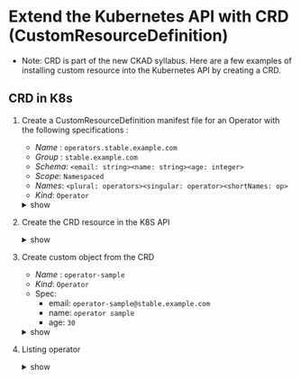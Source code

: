# Extend the Kubernetes API with CRD (CustomResourceDefinition)

- Note: CRD is part of the new CKAD syllabus. Here are a few examples of installing custom resource into the Kubernetes API by creating a CRD.

## CRD in K8s

1.  Create a CustomResourceDefinition manifest file for an Operator with the following specifications :
    * *Name* : `operators.stable.example.com`
    * *Group* : `stable.example.com`
    * *Schema*: `<email: string><name: string><age: integer>`
    * *Scope*: `Namespaced`
    * *Names*: `<plural: operators><singular: operator><shortNames: op>`
    * *Kind*: `Operator`

    <details><summary>show</summary>
    <p>

    ```yaml
    apiVersion: apiextensions.k8s.io/v1
    kind: CustomResourceDefinition
    metadata:
      # name must match the spec fields below, and be in the form: <plural>.<group>
      name: operators.stable.example.com
    spec:
      group: stable.example.com
      versions:
        - name: v1
          served: true
          # One and only one version must be marked as the storage version.
          storage: true
          schema:
            openAPIV3Schema:
              type: object
              properties:
                spec:
                  type: object
                  properties:
                    email:
                      type: string
                    name:
                      type: string
                    age:
                      type: integer
      scope: Namespaced
      names:
        plural: operators
        singular: operator
        # kind is normally the CamelCased singular type. Your resource manifests use this.
        kind: Operator
        shortNames:
        - op
    ```

    </p>
    </details>

1.  Create the CRD resource in the K8S API

    <details><summary>show</summary>
    <p>

    ```bash
    kubectl apply -f operator-crd.yml
    ```

    </p>
    </details>

1.  Create custom object from the CRD

    * *Name* : `operator-sample`
    * *Kind*: `Operator`
    * Spec:
      * email: `operator-sample@stable.example.com`
      * name: `operator sample`
      * age: `30`

    <details><summary>show</summary>
    <p>

    ```yaml
    apiVersion: stable.example.com/v1
    kind: Operator
    metadata:
      name: operator-sample
    spec:
      email: operator-sample@stable.example.com
      name: "operator sample"
      age: 30
    ```

    ```bash
    kubectl apply -f operator.yml
    ```

    </p>
    </details>

1.  Listing operator

    <details><summary>show</summary>
    <p>

    Use singular, plural and short forms

    ```bash
    kubectl get operators
    or
    kubectl get operator
    or
    kubectl get op
    ```

    </p>
    </details>
